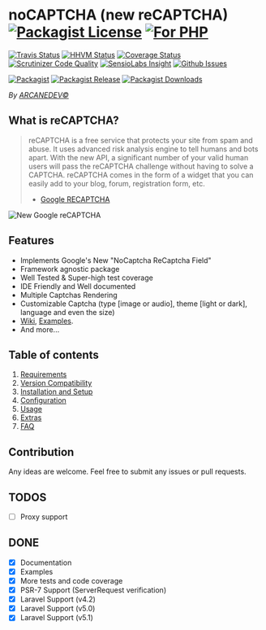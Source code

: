 # noCAPTCHA (new reCAPTCHA) [![Packagist License][badge_license]](LICENSE.md) [![For PHP][badge_php]](https://github.com/ARCANEDEV/noCAPTCHA)

[![Travis Status][badge_build]](https://travis-ci.org/ARCANEDEV/noCAPTCHA)
[![HHVM Status][badge_hhvm]](http://hhvm.h4cc.de/package/arcanedev/no-captcha)
[![Coverage Status][badge_coverage]](https://scrutinizer-ci.com/g/ARCANEDEV/noCAPTCHA/?branch=master)
[![Scrutinizer Code Quality][badge_quality]](https://scrutinizer-ci.com/g/ARCANEDEV/noCAPTCHA/?branch=master)
[![SensioLabs Insight][badge_insight]](https://insight.sensiolabs.com/projects/ae37b4c0-5478-4afb-9a71-1fe5534d8ef5)
[![Github Issues][badge_issues]](https://github.com/ARCANEDEV/noCAPTCHA/issues)

[![Packagist][badge_package]](https://packagist.org/packages/arcanedev/no-captcha)
[![Packagist Release][badge_release]](https://packagist.org/packages/arcanedev/no-captcha)
[![Packagist Downloads][badge_downloads]](https://packagist.org/packages/arcanedev/no-captcha)

[badge_php]:       https://img.shields.io/badge/PHP-Framework%20agnostic-4F5B93.svg?style=flat-square
[badge_license]:   http://img.shields.io/packagist/l/arcanedev/no-captcha.svg?style=flat-square

[badge_build]:     http://img.shields.io/travis/ARCANEDEV/noCAPTCHA.svg?style=flat-square
[badge_hhvm]:      https://img.shields.io/hhvm/arcanedev/no-captcha.svg?style=flat-square
[badge_coverage]:  https://img.shields.io/scrutinizer/coverage/g/ARCANEDEV/noCaptcha.svg?style=flat-square
[badge_quality]:   https://img.shields.io/scrutinizer/g/ARCANEDEV/noCaptcha.svg?style=flat-square
[badge_insight]:   https://img.shields.io/sensiolabs/i/ae37b4c0-5478-4afb-9a71-1fe5534d8ef5.svg?style=flat-square
[badge_issues]:    http://img.shields.io/github/issues/ARCANEDEV/noCAPTCHA.svg?style=flat-square

[badge_package]:   https://img.shields.io/badge/package-arcanedev/no--captcha-blue.svg?style=flat-square
[badge_release]:   https://img.shields.io/packagist/v/arcanedev/no-captcha.svg?style=flat-square
[badge_downloads]: https://img.shields.io/packagist/dt/arcanedev/no-captcha.svg?style=flat-square

*By [ARCANEDEV&copy;](http://www.arcanedev.net/)*

## What is reCAPTCHA?
> reCAPTCHA is a free service that protects your site from spam and abuse. It uses advanced risk analysis engine to tell humans and bots apart.
With the new API, a significant number of your valid human users will pass the reCAPTCHA challenge without having to solve a CAPTCHA.
reCAPTCHA comes in the form of a widget that you can easily add to your blog, forum, registration form, etc.
> - [Google RECAPTCHA](https://developers.google.com/recaptcha/)

![New Google reCAPTCHA](https://developers.google.com/recaptcha/images/newCaptchaAnchor.gif)

## Features
* Implements Google's New "NoCaptcha ReCaptcha Field"
* Framework agnostic package
* Well Tested & Super-high test coverage
* IDE Friendly and Well documented
* Multiple Captchas Rendering
* Customizable Captcha (type [image or audio], theme [light or dark], language and even the size)
* [Wiki](https://github.com/ARCANEDEV/noCAPTCHA/wiki), [Examples](https://github.com/ARCANEDEV/noCAPTCHA/tree/master/examples).
* And more...

## Table of contents
1. [Requirements](https://github.com/ARCANEDEV/noCAPTCHA/wiki/1.-Requirements)
2. [Version Compatibility](https://github.com/ARCANEDEV/noCAPTCHA/wiki/2.-Version-Compatibility)
3. [Installation and Setup](https://github.com/ARCANEDEV/noCAPTCHA/wiki/3.-Installation-and-Setup)
4. [Configuration](https://github.com/ARCANEDEV/noCAPTCHA/wiki/4.-Configuration)
5. [Usage](https://github.com/ARCANEDEV/noCAPTCHA/wiki/5.-Usage)
6. [Extras](https://github.com/ARCANEDEV/noCAPTCHA/wiki/6.-Extras)
7. [FAQ](https://github.com/ARCANEDEV/noCAPTCHA/wiki/7.-FAQ)

## Contribution

Any ideas are welcome. Feel free to submit any issues or pull requests.

## TODOS
  - [ ] Proxy support

## DONE
  - [x] Documentation
  - [x] Examples
  - [x] More tests and code coverage
  - [x] PSR-7 Support (ServerRequest verification)
  - [x] Laravel Support (v4.2)
  - [x] Laravel Support (v5.0)
  - [x] Laravel Support (v5.1)
